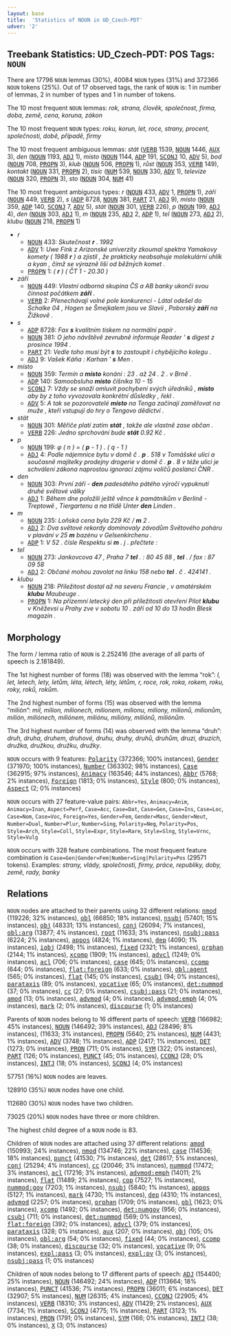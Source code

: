 ```yaml
---
layout: base
title:  'Statistics of NOUN in UD_Czech-PDT'
udver: '2'
---
```


## Treebank Statistics: UD_Czech-PDT: POS Tags: `NOUN`

There are 17796 `NOUN` lemmas (30%), 40084 `NOUN` types (31%) and 372366 `NOUN` tokens (25%).
Out of 17 observed tags, the rank of `NOUN` is: 1 in number of lemmas, 2 in number of types and 1 in number of tokens.

The 10 most frequent `NOUN` lemmas: <em>rok, strana, člověk, společnost, firma, doba, země, cena, koruna, zákon</em>

The 10 most frequent `NOUN` types:  <em>roku, korun, let, roce, strany, procent, společnosti, době, případě, firmy</em>

The 10 most frequent ambiguous lemmas: <em>stát</em> (<tt><a href="cs_pdt-pos-VERB.html">VERB</a></tt> 1539, <tt><a href="cs_pdt-pos-NOUN.html">NOUN</a></tt> 1446, <tt><a href="cs_pdt-pos-AUX.html">AUX</a></tt> 3), <em>den</em> (<tt><a href="cs_pdt-pos-NOUN.html">NOUN</a></tt> 1193, <tt><a href="cs_pdt-pos-ADJ.html">ADJ</a></tt> 1), <em>místo</em> (<tt><a href="cs_pdt-pos-NOUN.html">NOUN</a></tt> 1144, <tt><a href="cs_pdt-pos-ADP.html">ADP</a></tt> 191, <tt><a href="cs_pdt-pos-SCONJ.html">SCONJ</a></tt> 10, <tt><a href="cs_pdt-pos-ADV.html">ADV</a></tt> 5), <em>bod</em> (<tt><a href="cs_pdt-pos-NOUN.html">NOUN</a></tt> 708, <tt><a href="cs_pdt-pos-PROPN.html">PROPN</a></tt> 3), <em>klub</em> (<tt><a href="cs_pdt-pos-NOUN.html">NOUN</a></tt> 506, <tt><a href="cs_pdt-pos-PROPN.html">PROPN</a></tt> 1), <em>růst</em> (<tt><a href="cs_pdt-pos-NOUN.html">NOUN</a></tt> 353, <tt><a href="cs_pdt-pos-VERB.html">VERB</a></tt> 149), <em>kontakt</em> (<tt><a href="cs_pdt-pos-NOUN.html">NOUN</a></tt> 331, <tt><a href="cs_pdt-pos-PROPN.html">PROPN</a></tt> 2), <em>tisíc</em> (<tt><a href="cs_pdt-pos-NUM.html">NUM</a></tt> 539, <tt><a href="cs_pdt-pos-NOUN.html">NOUN</a></tt> 330, <tt><a href="cs_pdt-pos-ADV.html">ADV</a></tt> 1), <em>televize</em> (<tt><a href="cs_pdt-pos-NOUN.html">NOUN</a></tt> 320, <tt><a href="cs_pdt-pos-PROPN.html">PROPN</a></tt> 3), <em>sto</em> (<tt><a href="cs_pdt-pos-NOUN.html">NOUN</a></tt> 304, <tt><a href="cs_pdt-pos-NUM.html">NUM</a></tt> 41)

The 10 most frequent ambiguous types:  <em>r</em> (<tt><a href="cs_pdt-pos-NOUN.html">NOUN</a></tt> 433, <tt><a href="cs_pdt-pos-ADV.html">ADV</a></tt> 1, <tt><a href="cs_pdt-pos-PROPN.html">PROPN</a></tt> 1), <em>září</em> (<tt><a href="cs_pdt-pos-NOUN.html">NOUN</a></tt> 449, <tt><a href="cs_pdt-pos-VERB.html">VERB</a></tt> 2), <em>s</em> (<tt><a href="cs_pdt-pos-ADP.html">ADP</a></tt> 8728, <tt><a href="cs_pdt-pos-NOUN.html">NOUN</a></tt> 381, <tt><a href="cs_pdt-pos-PART.html">PART</a></tt> 21, <tt><a href="cs_pdt-pos-ADJ.html">ADJ</a></tt> 9), <em>místo</em> (<tt><a href="cs_pdt-pos-NOUN.html">NOUN</a></tt> 359, <tt><a href="cs_pdt-pos-ADP.html">ADP</a></tt> 140, <tt><a href="cs_pdt-pos-SCONJ.html">SCONJ</a></tt> 7, <tt><a href="cs_pdt-pos-ADV.html">ADV</a></tt> 5), <em>stát</em> (<tt><a href="cs_pdt-pos-NOUN.html">NOUN</a></tt> 301, <tt><a href="cs_pdt-pos-VERB.html">VERB</a></tt> 226), <em>p</em> (<tt><a href="cs_pdt-pos-NOUN.html">NOUN</a></tt> 199, <tt><a href="cs_pdt-pos-ADJ.html">ADJ</a></tt> 4), <em>den</em> (<tt><a href="cs_pdt-pos-NOUN.html">NOUN</a></tt> 303, <tt><a href="cs_pdt-pos-ADJ.html">ADJ</a></tt> 1), <em>m</em> (<tt><a href="cs_pdt-pos-NOUN.html">NOUN</a></tt> 235, <tt><a href="cs_pdt-pos-ADJ.html">ADJ</a></tt> 2, <tt><a href="cs_pdt-pos-ADP.html">ADP</a></tt> 1), <em>tel</em> (<tt><a href="cs_pdt-pos-NOUN.html">NOUN</a></tt> 273, <tt><a href="cs_pdt-pos-ADJ.html">ADJ</a></tt> 2), <em>klubu</em> (<tt><a href="cs_pdt-pos-NOUN.html">NOUN</a></tt> 218, <tt><a href="cs_pdt-pos-PROPN.html">PROPN</a></tt> 1)


* <em>r</em>
  * <tt><a href="cs_pdt-pos-NOUN.html">NOUN</a></tt> 433: <em>Skutečnost <b>r</b> . 1992</em>
  * <tt><a href="cs_pdt-pos-ADV.html">ADV</a></tt> 1: <em>Uwe Fink z Arizonské univerzity zkoumal spektra Yamakovy komety ( 1988 <b>r</b> ) a zjistil , že prakticky neobsahuje molekulární uhlík a kyan , čímž se výrazně liší od běžných komet .</em>
  * <tt><a href="cs_pdt-pos-PROPN.html">PROPN</a></tt> 1: <em>( <b>r</b> ) ( ČT 1 - 20.30 )</em>
* <em>září</em>
  * <tt><a href="cs_pdt-pos-NOUN.html">NOUN</a></tt> 449: <em>Vlastní odborná skupina ČS a AB banky ukončí svou činnost počátkem <b>září</b> .</em>
  * <tt><a href="cs_pdt-pos-VERB.html">VERB</a></tt> 2: <em>Přenechávají volné pole konkurenci - Látal odešel do Schalke 04 , Hogen se Šmejkalem jsou ve Slavii , Poborský <b>září</b> na Žižkově .</em>
* <em>s</em>
  * <tt><a href="cs_pdt-pos-ADP.html">ADP</a></tt> 8728: <em>Fax <b>s</b> kvalitním tiskem na normální papír .</em>
  * <tt><a href="cs_pdt-pos-NOUN.html">NOUN</a></tt> 381: <em>O jeho návštěvě zevrubně informuje Reader ' <b>s</b> digest z prosince 1994 .</em>
  * <tt><a href="cs_pdt-pos-PART.html">PART</a></tt> 21: <em>Vedle toho musí být <b>s</b> to zastoupit i chybějícího kolegu .</em>
  * <tt><a href="cs_pdt-pos-ADJ.html">ADJ</a></tt> 9: <em>Vašek Káňa : Karhan ' <b>s</b> Men .</em>
* <em>místo</em>
  * <tt><a href="cs_pdt-pos-NOUN.html">NOUN</a></tt> 359: <em>Termín a <b>místo</b> konání : 23 . až 24 . 2 . v Brně .</em>
  * <tt><a href="cs_pdt-pos-ADP.html">ADP</a></tt> 140: <em>Samoobsluha <b>místo</b> číšníka 10 - 15</em>
  * <tt><a href="cs_pdt-pos-SCONJ.html">SCONJ</a></tt> 7: <em>Vždy se snaží omluvit pochybení svých úředníků , <b>místo</b> aby by z toho vyvozovala konkrétní důsledky , řekl .</em>
  * <tt><a href="cs_pdt-pos-ADV.html">ADV</a></tt> 5: <em>A tak se pozorovatelé <b>místo</b> na Tenga začínají zaměřovat na muže , kteří vstupují do hry o Tengovo dědictví .</em>
* <em>stát</em>
  * <tt><a href="cs_pdt-pos-NOUN.html">NOUN</a></tt> 301: <em>Měřiče platí zatím <b>stát</b> , takže ale vlastně zase občan .</em>
  * <tt><a href="cs_pdt-pos-VERB.html">VERB</a></tt> 226: <em>Jedno sprchování bude <b>stát</b> 0.92 Kč .</em>
* <em>p</em>
  * <tt><a href="cs_pdt-pos-NOUN.html">NOUN</a></tt> 199: <em>φ ( n ) = ( <b>p</b> - 1 ) . ( q - 1 )</em>
  * <tt><a href="cs_pdt-pos-ADJ.html">ADJ</a></tt> 4: <em>Podle nájemnice bytu v domě č . <b>p</b> . 518 v Tomášské ulici a současně majitelky prodejny drogerie v domě č . <b>p</b> . 8 v téže ulici je schválení zákona naprostou ignorací zájmu voličů poslanci ČNR .</em>
* <em>den</em>
  * <tt><a href="cs_pdt-pos-NOUN.html">NOUN</a></tt> 303: <em>První září - <b>den</b> padesátého pátého výročí vypuknutí druhé světové války</em>
  * <tt><a href="cs_pdt-pos-ADJ.html">ADJ</a></tt> 1: <em>Během dne položili ještě věnce k památníkům v Berlíně - Treptowě , Tiergartenu a na třídě Unter <b>den</b> Linden .</em>
* <em>m</em>
  * <tt><a href="cs_pdt-pos-NOUN.html">NOUN</a></tt> 235: <em>Loňská cena byla 229 Kč / <b>m</b> 2 .</em>
  * <tt><a href="cs_pdt-pos-ADJ.html">ADJ</a></tt> 2: <em>Dva světové rekordy dominovaly závodům Světového poháru v plavání v 25 <b>m</b> bazénu v Gelsenkirchenu .</em>
  * <tt><a href="cs_pdt-pos-ADP.html">ADP</a></tt> 1: <em>V 52 . čísle Respektu si <b>m</b> . j . přečtete :</em>
* <em>tel</em>
  * <tt><a href="cs_pdt-pos-NOUN.html">NOUN</a></tt> 273: <em>Jankovcova 47 , Praha 7 <b>tel</b> . : 80 45 88 , <b>tel</b> . / fax : 87 09 58</em>
  * <tt><a href="cs_pdt-pos-ADJ.html">ADJ</a></tt> 2: <em>Občané mohou zavolat na linku 158 nebo <b>tel</b> . č . 424141 .</em>
* <em>klubu</em>
  * <tt><a href="cs_pdt-pos-NOUN.html">NOUN</a></tt> 218: <em>Příležitost dostal až na severu Francie , v amatérském <b>klubu</b> Maubeuge .</em>
  * <tt><a href="cs_pdt-pos-PROPN.html">PROPN</a></tt> 1: <em>Na přízemní letecký den při příležitosti otevření Pilot <b>klubu</b> v Kněževsi u Prahy zve v sobotu 10 . září od 10 do 13 hodin Blesk magazín .</em>

## Morphology

The form / lemma ratio of `NOUN` is 2.252416 (the average of all parts of speech is 2.181849).

The 1st highest number of forms (18) was observed with the lemma “rok”: <em>l, let, letech, lety, letům, léta, létech, léty, létům, r, roce, rok, roka, rokem, roku, roky, roků, rokům</em>.

The 2nd highest number of forms (15) was observed with the lemma “milión”: <em>mil, milion, milionech, milionem, milionu, miliony, milionů, milionům, milión, miliónech, miliónem, miliónu, milióny, miliónů, miliónům</em>.

The 3rd highest number of forms (14) was observed with the lemma “druh”: <em>druh, druha, druhem, druhové, druhu, druhy, druhů, druhům, druzi, druzích, družka, družkou, družku, družky</em>.

`NOUN` occurs with 9 features: <tt><a href="cs_pdt-feat-Polarity.html">Polarity</a></tt> (372366; 100% instances), <tt><a href="cs_pdt-feat-Gender.html">Gender</a></tt> (371970; 100% instances), <tt><a href="cs_pdt-feat-Number.html">Number</a></tt> (363302; 98% instances), <tt><a href="cs_pdt-feat-Case.html">Case</a></tt> (362915; 97% instances), <tt><a href="cs_pdt-feat-Animacy.html">Animacy</a></tt> (163546; 44% instances), <tt><a href="cs_pdt-feat-Abbr.html">Abbr</a></tt> (5768; 2% instances), <tt><a href="cs_pdt-feat-Foreign.html">Foreign</a></tt> (1813; 0% instances), <tt><a href="cs_pdt-feat-Style.html">Style</a></tt> (800; 0% instances), <tt><a href="cs_pdt-feat-Aspect.html">Aspect</a></tt> (2; 0% instances)

`NOUN` occurs with 27 feature-value pairs: `Abbr=Yes`, `Animacy=Anim`, `Animacy=Inan`, `Aspect=Perf`, `Case=Acc`, `Case=Dat`, `Case=Gen`, `Case=Ins`, `Case=Loc`, `Case=Nom`, `Case=Voc`, `Foreign=Yes`, `Gender=Fem`, `Gender=Masc`, `Gender=Neut`, `Number=Dual`, `Number=Plur`, `Number=Sing`, `Polarity=Neg`, `Polarity=Pos`, `Style=Arch`, `Style=Coll`, `Style=Expr`, `Style=Rare`, `Style=Slng`, `Style=Vrnc`, `Style=Vulg`

`NOUN` occurs with 328 feature combinations.
The most frequent feature combination is `Case=Gen|Gender=Fem|Number=Sing|Polarity=Pos` (29571 tokens).
Examples: <em>strany, vlády, společnosti, firmy, práce, republiky, doby, země, rady, banky</em>


## Relations

`NOUN` nodes are attached to their parents using 32 different relations: <tt><a href="cs_pdt-dep-nmod.html">nmod</a></tt> (119226; 32% instances), <tt><a href="cs_pdt-dep-obl.html">obl</a></tt> (66850; 18% instances), <tt><a href="cs_pdt-dep-nsubj.html">nsubj</a></tt> (57401; 15% instances), <tt><a href="cs_pdt-dep-obj.html">obj</a></tt> (48331; 13% instances), <tt><a href="cs_pdt-dep-conj.html">conj</a></tt> (26094; 7% instances), <tt><a href="cs_pdt-dep-obl-arg.html">obl:arg</a></tt> (13877; 4% instances), <tt><a href="cs_pdt-dep-root.html">root</a></tt> (11633; 3% instances), <tt><a href="cs_pdt-dep-nsubj-pass.html">nsubj:pass</a></tt> (6224; 2% instances), <tt><a href="cs_pdt-dep-appos.html">appos</a></tt> (4824; 1% instances), <tt><a href="cs_pdt-dep-dep.html">dep</a></tt> (4090; 1% instances), <tt><a href="cs_pdt-dep-iobj.html">iobj</a></tt> (2498; 1% instances), <tt><a href="cs_pdt-dep-fixed.html">fixed</a></tt> (2321; 1% instances), <tt><a href="cs_pdt-dep-orphan.html">orphan</a></tt> (2144; 1% instances), <tt><a href="cs_pdt-dep-xcomp.html">xcomp</a></tt> (1909; 1% instances), <tt><a href="cs_pdt-dep-advcl.html">advcl</a></tt> (1249; 0% instances), <tt><a href="cs_pdt-dep-acl.html">acl</a></tt> (706; 0% instances), <tt><a href="cs_pdt-dep-case.html">case</a></tt> (645; 0% instances), <tt><a href="cs_pdt-dep-ccomp.html">ccomp</a></tt> (644; 0% instances), <tt><a href="cs_pdt-dep-flat-foreign.html">flat:foreign</a></tt> (633; 0% instances), <tt><a href="cs_pdt-dep-obl-agent.html">obl:agent</a></tt> (565; 0% instances), <tt><a href="cs_pdt-dep-flat.html">flat</a></tt> (145; 0% instances), <tt><a href="cs_pdt-dep-csubj.html">csubj</a></tt> (94; 0% instances), <tt><a href="cs_pdt-dep-parataxis.html">parataxis</a></tt> (89; 0% instances), <tt><a href="cs_pdt-dep-vocative.html">vocative</a></tt> (65; 0% instances), <tt><a href="cs_pdt-dep-det-nummod.html">det:nummod</a></tt> (37; 0% instances), <tt><a href="cs_pdt-dep-cc.html">cc</a></tt> (27; 0% instances), <tt><a href="cs_pdt-dep-csubj-pass.html">csubj:pass</a></tt> (21; 0% instances), <tt><a href="cs_pdt-dep-amod.html">amod</a></tt> (13; 0% instances), <tt><a href="cs_pdt-dep-advmod.html">advmod</a></tt> (4; 0% instances), <tt><a href="cs_pdt-dep-advmod-emph.html">advmod:emph</a></tt> (4; 0% instances), <tt><a href="cs_pdt-dep-mark.html">mark</a></tt> (2; 0% instances), <tt><a href="cs_pdt-dep-discourse.html">discourse</a></tt> (1; 0% instances)

Parents of `NOUN` nodes belong to 16 different parts of speech: <tt><a href="cs_pdt-pos-VERB.html">VERB</a></tt> (166982; 45% instances), <tt><a href="cs_pdt-pos-NOUN.html">NOUN</a></tt> (146492; 39% instances), <tt><a href="cs_pdt-pos-ADJ.html">ADJ</a></tt> (28496; 8% instances),  (11633; 3% instances), <tt><a href="cs_pdt-pos-PROPN.html">PROPN</a></tt> (5640; 2% instances), <tt><a href="cs_pdt-pos-NUM.html">NUM</a></tt> (4431; 1% instances), <tt><a href="cs_pdt-pos-ADV.html">ADV</a></tt> (3748; 1% instances), <tt><a href="cs_pdt-pos-ADP.html">ADP</a></tt> (2417; 1% instances), <tt><a href="cs_pdt-pos-DET.html">DET</a></tt> (1273; 0% instances), <tt><a href="cs_pdt-pos-PRON.html">PRON</a></tt> (711; 0% instances), <tt><a href="cs_pdt-pos-SYM.html">SYM</a></tt> (322; 0% instances), <tt><a href="cs_pdt-pos-PART.html">PART</a></tt> (126; 0% instances), <tt><a href="cs_pdt-pos-PUNCT.html">PUNCT</a></tt> (45; 0% instances), <tt><a href="cs_pdt-pos-CCONJ.html">CCONJ</a></tt> (28; 0% instances), <tt><a href="cs_pdt-pos-INTJ.html">INTJ</a></tt> (18; 0% instances), <tt><a href="cs_pdt-pos-SCONJ.html">SCONJ</a></tt> (4; 0% instances)

57751 (16%) `NOUN` nodes are leaves.

128910 (35%) `NOUN` nodes have one child.

112680 (30%) `NOUN` nodes have two children.

73025 (20%) `NOUN` nodes have three or more children.

The highest child degree of a `NOUN` node is 83.

Children of `NOUN` nodes are attached using 37 different relations: <tt><a href="cs_pdt-dep-amod.html">amod</a></tt> (150993; 24% instances), <tt><a href="cs_pdt-dep-nmod.html">nmod</a></tt> (134746; 22% instances), <tt><a href="cs_pdt-dep-case.html">case</a></tt> (114536; 18% instances), <tt><a href="cs_pdt-dep-punct.html">punct</a></tt> (41530; 7% instances), <tt><a href="cs_pdt-dep-det.html">det</a></tt> (28617; 5% instances), <tt><a href="cs_pdt-dep-conj.html">conj</a></tt> (25294; 4% instances), <tt><a href="cs_pdt-dep-cc.html">cc</a></tt> (20046; 3% instances), <tt><a href="cs_pdt-dep-nummod.html">nummod</a></tt> (17472; 3% instances), <tt><a href="cs_pdt-dep-acl.html">acl</a></tt> (17216; 3% instances), <tt><a href="cs_pdt-dep-advmod-emph.html">advmod:emph</a></tt> (14011; 2% instances), <tt><a href="cs_pdt-dep-flat.html">flat</a></tt> (11489; 2% instances), <tt><a href="cs_pdt-dep-cop.html">cop</a></tt> (7527; 1% instances), <tt><a href="cs_pdt-dep-nummod-gov.html">nummod:gov</a></tt> (7203; 1% instances), <tt><a href="cs_pdt-dep-nsubj.html">nsubj</a></tt> (5840; 1% instances), <tt><a href="cs_pdt-dep-appos.html">appos</a></tt> (5127; 1% instances), <tt><a href="cs_pdt-dep-mark.html">mark</a></tt> (4730; 1% instances), <tt><a href="cs_pdt-dep-dep.html">dep</a></tt> (4310; 1% instances), <tt><a href="cs_pdt-dep-advmod.html">advmod</a></tt> (2257; 0% instances), <tt><a href="cs_pdt-dep-orphan.html">orphan</a></tt> (1709; 0% instances), <tt><a href="cs_pdt-dep-obl.html">obl</a></tt> (1623; 0% instances), <tt><a href="cs_pdt-dep-xcomp.html">xcomp</a></tt> (1492; 0% instances), <tt><a href="cs_pdt-dep-det-numgov.html">det:numgov</a></tt> (956; 0% instances), <tt><a href="cs_pdt-dep-csubj.html">csubj</a></tt> (711; 0% instances), <tt><a href="cs_pdt-dep-det-nummod.html">det:nummod</a></tt> (569; 0% instances), <tt><a href="cs_pdt-dep-flat-foreign.html">flat:foreign</a></tt> (392; 0% instances), <tt><a href="cs_pdt-dep-advcl.html">advcl</a></tt> (379; 0% instances), <tt><a href="cs_pdt-dep-parataxis.html">parataxis</a></tt> (328; 0% instances), <tt><a href="cs_pdt-dep-aux.html">aux</a></tt> (207; 0% instances), <tt><a href="cs_pdt-dep-obj.html">obj</a></tt> (105; 0% instances), <tt><a href="cs_pdt-dep-obl-arg.html">obl:arg</a></tt> (54; 0% instances), <tt><a href="cs_pdt-dep-fixed.html">fixed</a></tt> (44; 0% instances), <tt><a href="cs_pdt-dep-ccomp.html">ccomp</a></tt> (38; 0% instances), <tt><a href="cs_pdt-dep-discourse.html">discourse</a></tt> (32; 0% instances), <tt><a href="cs_pdt-dep-vocative.html">vocative</a></tt> (9; 0% instances), <tt><a href="cs_pdt-dep-expl-pass.html">expl:pass</a></tt> (3; 0% instances), <tt><a href="cs_pdt-dep-expl-pv.html">expl:pv</a></tt> (3; 0% instances), <tt><a href="cs_pdt-dep-nsubj-pass.html">nsubj:pass</a></tt> (1; 0% instances)

Children of `NOUN` nodes belong to 17 different parts of speech: <tt><a href="cs_pdt-pos-ADJ.html">ADJ</a></tt> (154400; 25% instances), <tt><a href="cs_pdt-pos-NOUN.html">NOUN</a></tt> (146492; 24% instances), <tt><a href="cs_pdt-pos-ADP.html">ADP</a></tt> (113664; 18% instances), <tt><a href="cs_pdt-pos-PUNCT.html">PUNCT</a></tt> (41536; 7% instances), <tt><a href="cs_pdt-pos-PROPN.html">PROPN</a></tt> (36011; 6% instances), <tt><a href="cs_pdt-pos-DET.html">DET</a></tt> (32907; 5% instances), <tt><a href="cs_pdt-pos-NUM.html">NUM</a></tt> (26315; 4% instances), <tt><a href="cs_pdt-pos-CCONJ.html">CCONJ</a></tt> (22905; 4% instances), <tt><a href="cs_pdt-pos-VERB.html">VERB</a></tt> (18310; 3% instances), <tt><a href="cs_pdt-pos-ADV.html">ADV</a></tt> (11429; 2% instances), <tt><a href="cs_pdt-pos-AUX.html">AUX</a></tt> (7734; 1% instances), <tt><a href="cs_pdt-pos-SCONJ.html">SCONJ</a></tt> (4775; 1% instances), <tt><a href="cs_pdt-pos-PART.html">PART</a></tt> (3123; 1% instances), <tt><a href="cs_pdt-pos-PRON.html">PRON</a></tt> (1791; 0% instances), <tt><a href="cs_pdt-pos-SYM.html">SYM</a></tt> (166; 0% instances), <tt><a href="cs_pdt-pos-INTJ.html">INTJ</a></tt> (38; 0% instances), <tt><a href="cs_pdt-pos-X.html">X</a></tt> (3; 0% instances)

